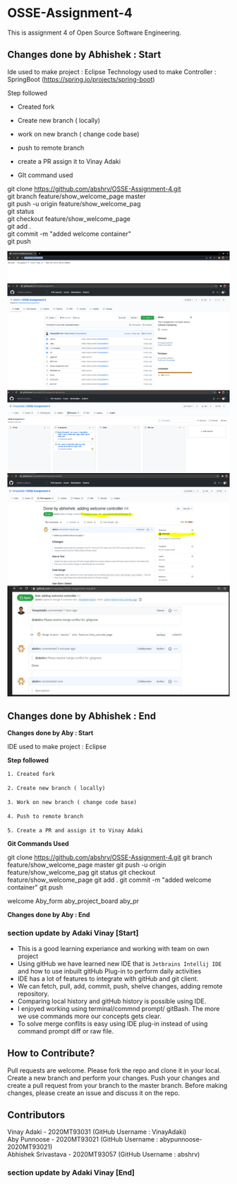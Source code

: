 # OSSE-Assignment-4
This is assignment 4 of Open Source Software Engineering.


## Changes done by Abhishek : Start

Ide used to make project : Eclipse
Technology used to make Controller : SpringBoot (https://spring.io/projects/spring-boot)

Step followed

 * Created fork
 * Create new branch ( locally)
 * work on new branch ( change code base)
 * push to remote branch
 * create a PR assign it to Vinay Adaki
 
 * GIt command used
 
 git clone https://github.com/abshrv/OSSE-Assignment-4.git  
 git branch feature/show_welcome_page master  
 git push -u origin feature/show_welcome_pag  
 git status  
 git checkout feature/show_welcome_page  
 git add .  
 git commit -m "added welcome container"  
 git push  


![welcome](img/abhishek/welcome.png)
![abhishek_form](img/abhishek/Abhishek_Fork.png)
![abhishek_project_board](img/abhishek/Project_Board_Abhishek_task.png)
![abhishek_pr](img/abhishek/Abhishek_Pull_request.png)
![abhishek_review_comments](img/abhishek/abhishek_pr.png)


## Changes done by Abhishek : End

**Changes done by Aby : Start**

IDE used to make project : Eclipse

**Step followed**

    1. Created fork

    2. Create new branch ( locally)

    3. Work on new branch ( change code base)

    4. Push to remote branch

    5. Create a PR and assign it to Vinay Adaki

**Git Commands Used**

git clone https://github.com/abshrv/OSSE-Assignment-4.git git branch feature/show_welcome_page master git push -u origin feature/show_welcome_pag git status git checkout feature/show_welcome_page git add . git commit -m "added welcome container" git push

welcome Aby_form aby_project_board aby_pr

**Changes done by Aby : End**

### section update by Adaki Vinay [Start]
- This is a good learning experiance and working with team on own project
- Using gitHub we have learned new IDE that is `Jetbrains Intellij IDE` and how to use inbuilt gitHub Plug-in to perform daily activities 
- IDE has a lot of features to integrate with gitHub and git client.
- We can fetch, pull, add, commit, push, shelve changes, adding remote repository.
- Comparing local history and gitHub history is possible using IDE.
- I enjoyed working using terminal/commnd prompt/ gitBash. The more we use commands more our concepts gets clear.
- To solve merge conflits is easy using IDE plug-in instead of using command prompt diff or raw file.

## How to Contribute?
Pull requests are welcome. 
Please fork the repo and clone it in your local. Create a new branch and perform your changes. Push your changes and create a pull request from your branch to the master branch.
Before making changes, please create an issue and discuss it on the repo.

## Contributors

Vinay Adaki - 2020MT93031 (GitHub Username : VinayAdaki)\
Aby Punnoose - 2020MT93021 (GitHub Username : abypunnoose-2020MT93021)\
Abhishek Srivastava - 2020MT93057 (GitHub Username : abshrv)

### section update by Adaki Vinay [End]
